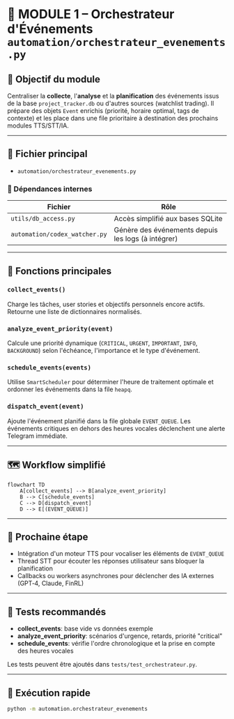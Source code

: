 # 🧠 MODULE 1 – Orchestrateur d'Événements `automation/orchestrateur_evenements.py`

## 🎯 Objectif du module
Centraliser la **collecte**, l'**analyse** et la **planification** des événements issus de la base `project_tracker.db` ou d'autres sources (watchlist trading).
Il prépare des objets `Event` enrichis (priorité, horaire optimal, tags de contexte) et les place dans une file prioritaire à destination des prochains modules TTS/STT/IA.

---

## 📁 Fichier principal
- `automation/orchestrateur_evenements.py`

### 📂 Dépendances internes
| Fichier | Rôle |
| --- | --- |
| `utils/db_access.py` | Accès simplifié aux bases SQLite |
| `automation/codex_watcher.py` | Génère des événements depuis les logs (à intégrer) |

---

## 🧱 Fonctions principales

### `collect_events()`
Charge les tâches, user stories et objectifs personnels encore actifs.
Retourne une liste de dictionnaires normalisés.

### `analyze_event_priority(event)`
Calcule une priorité dynamique (`CRITICAL`, `URGENT`, `IMPORTANT`, `INFO`, `BACKGROUND`) selon l'échéance, l'importance et le type d'événement.

### `schedule_events(events)`
Utilise `SmartScheduler` pour déterminer l'heure de traitement optimale et ordonner les événements dans la file `heapq`.

### `dispatch_event(event)`
Ajoute l'événement planifié dans la file globale `EVENT_QUEUE`. Les événements critiques en dehors des heures vocales déclenchent une alerte Telegram immédiate.

---

## 🗺️ Workflow simplifié
```mermaid
flowchart TD
    A[collect_events] --> B[analyze_event_priority]
    B --> C[schedule_events]
    C --> D[dispatch_event]
    D --> E[(EVENT_QUEUE)]
```

---

## 🔄 Prochaine étape
- Intégration d'un moteur TTS pour vocaliser les éléments de `EVENT_QUEUE`
- Thread STT pour écouter les réponses utilisateur sans bloquer la planification
- Callbacks ou workers asynchrones pour déclencher des IA externes (GPT‑4, Claude, FinRL)

---

## 🧪 Tests recommandés
- **collect_events**: base vide vs données exemple
- **analyze_event_priority**: scénarios d'urgence, retards, priorité "critical"
- **schedule_events**: vérifie l'ordre chronologique et la prise en compte des heures vocales

Les tests peuvent être ajoutés dans `tests/test_orchestrateur.py`.

---

## 📂 Exécution rapide
```bash
python -m automation.orchestrateur_evenements
```
